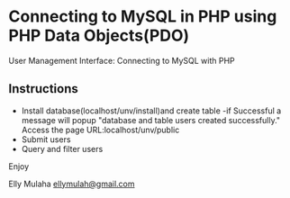 # Connecting to MySQL in PHP using PHP Data Objects(PDO)

User Management Interface: Connecting to MySQL with PHP
## Instructions

- Install database(localhost/unv/install)and create table
-if Successful a message will popup "database and table users created successfully."
Access the page URL:localhost/unv/public
- Submit users
- Query and filter users

Enjoy

Elly Mulaha
ellymulah@gmail.com
